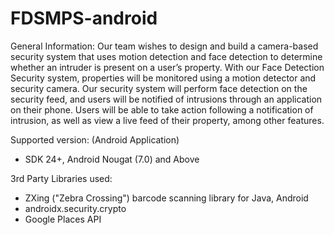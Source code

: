 # FDSMPS-android


General Information:
Our team wishes to design and build a camera-based security system that uses motion detection and face detection to determine whether an intruder is present on a user’s property. With our Face Detection Security system, properties will be monitored using a motion detector and security camera. Our security system will perform face detection on the security feed, and users will be notified of intrusions through an application on their phone. Users will be able to take action following a notification of intrusion, as well as view a live feed of their property, among other features.


Supported version:
(Android Application)
   * SDK 24+, Android Nougat (7.0)  and Above

3rd Party Libraries used:
* ZXing ("Zebra Crossing") barcode scanning library for Java, Android
* androidx.security.crypto
* Google Places API


